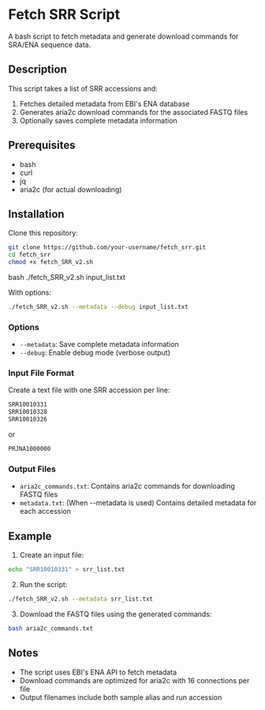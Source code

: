 # Fetch SRR Script

A bash script to fetch metadata and generate download commands for SRA/ENA sequence data.

## Description

This script takes a list of SRR accessions and:
1. Fetches detailed metadata from EBI's ENA database
2. Generates aria2c download commands for the associated FASTQ files
3. Optionally saves complete metadata information

## Prerequisites

- bash
- curl
- jq
- aria2c (for actual downloading)

## Installation

Clone this repository:

```bash
git clone https://github.com/your-username/fetch_srr.git
cd fetch_srr
chmod +x fetch_SRR_v2.sh
```

bash
./fetch_SRR_v2.sh input_list.txt

With options:

```bash
./fetch_SRR_v2.sh --metadata --debug input_list.txt
```

### Options

- `--metadata`: Save complete metadata information
- `--debug`: Enable debug mode (verbose output)

### Input File Format

Create a text file with one SRR accession per line:

```bash
SRR10010331
SRR10010328
SRR10010326
```

or 

```bash
PRJNA1000000
```

### Output Files

- `aria2c_commands.txt`: Contains aria2c commands for downloading FASTQ files
- `metadata.txt`: (When --metadata is used) Contains detailed metadata for each accession

## Example

1. Create an input file:

```bash
echo "SRR10010331" > srr_list.txt
```

2. Run the script:

```bash
./fetch_SRR_v2.sh --metadata srr_list.txt
```

3. Download the FASTQ files using the generated commands:
```bash
bash aria2c_commands.txt
```

## Notes

- The script uses EBI's ENA API to fetch metadata
- Download commands are optimized for aria2c with 16 connections per file
- Output filenames include both sample alias and run accession
